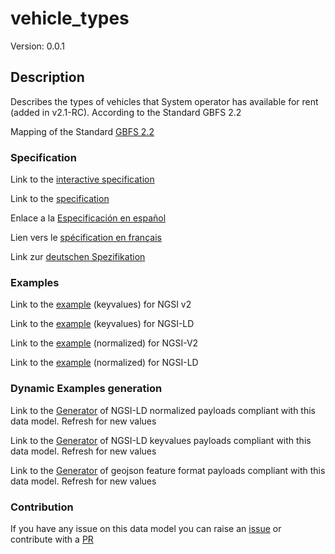 # vehicle_types
Version: 0.0.1

## Description 

Describes the types of vehicles that System operator has available for rent (added in v2.1-RC). According to the Standard GBFS 2.2

Mapping of the Standard [GBFS 2.2](https://github.com/NABSA/gbfs/blob/v2.2/gbfs.md)
### Specification

Link to the [interactive specification](https://swagger.lab.fiware.org/?url=https://raw.githubusercontent.com/smart-data-models/dataModel.GBFS/master/vehicle_types/swagger.yaml)

Link to the [specification](https://github.com/smart-data-models/dataModel.GBFS/blob/master/vehicle_types/doc/spec.md)

Enlace a la [Especificación en español](https://github.com/smart-data-models/dataModel.GBFS/blob/master/vehicle_types/doc/spec_ES.md)

Lien vers le [spécification en français](https://github.com/smart-data-models/dataModel.GBFS/blob/master/vehicle_types/doc/spec_FR.md)

Link zur [deutschen Spezifikation](https://github.com/smart-data-models/dataModel.GBFS/blob/master/vehicle_types/doc/spec_DE.md)
### Examples

Link to the [example](https://github.com/smart-data-models/dataModel.GBFS/blob/master/vehicle_types/examples/example.json) (keyvalues) for NGSI v2

Link to the [example](https://github.com/smart-data-models/dataModel.GBFS/blob/master/vehicle_types/examples/example.jsonld) (keyvalues) for NGSI-LD

Link to the [example](https://github.com/smart-data-models/dataModel.GBFS/blob/master/vehicle_types/examples/example-normalized.json) (normalized) for NGSI-V2

Link to the [example](https://github.com/smart-data-models/dataModel.GBFS/blob/master/vehicle_types/examples/example-normalized.jsonld) (normalized) for NGSI-LD
### Dynamic Examples generation

Link to the [Generator](https://smartdatamodels.org/extra/ngsi-ld_generator.php?schemaUrl=https://raw.githubusercontent.com/smart-data-models/dataModel.GBFS/master/vehicle_types/schema.json&email=info@smartdatamodels.org) of NGSI-LD normalized payloads compliant with this data model. Refresh for new values

Link to the [Generator](https://smartdatamodels.org/extra/ngsi-ld_generator_keyvalues.php?schemaUrl=https://raw.githubusercontent.com/smart-data-models/dataModel.GBFS/master/vehicle_types/schema.json&email=info@smartdatamodels.org) of NGSI-LD keyvalues payloads compliant with this data model. Refresh for new values

Link to the [Generator](https://smartdatamodels.org/extra/geojson_features_generator_v1.0.php?schemaUrl=https://raw.githubusercontent.com/smart-data-models/dataModel.GBFS/master/vehicle_types/schema.json&email=info@smartdatamodels.org) of geojson feature format payloads compliant with this data model. Refresh for new values
### Contribution

 If you have any issue on this data model you can raise an [issue](https://github.com/smart-data-models/dataModel.GBFS/issues)  or contribute with a [PR](https://github.com/smart-data-models/dataModel.GBFS/pulls)